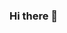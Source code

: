 ### Hi there 👋

<!--
**ibandim123/ibandim123** is a ✨ _special_ ✨ repository because its `README.md` (this file) appears on your GitHub profile.

Here are some ideas to get you started:

- 🔭 I’m currently working on ... I'am student TI in UNIT university, Technology and Digital Commerce it's my way
- 🌱 I’m currently learning ... I currently learning Javascript, Java and Node 
- 👯 I’m looking to collaborate on ... The community
- 🤔 I’m looking for help with ... N
- 💬 Ask me about ...
- 📫 How to reach me: ... 	/github/languages/Javascript/:user/:repo
- 😄 Pronouns: ...
- ⚡ Fun fact: ... 
-->
